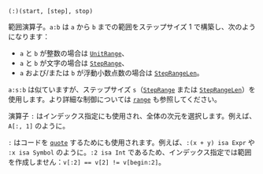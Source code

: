 ```
(:)(start, [step], stop)
```

範囲演算子。`a:b` は `a` から `b` までの範囲をステップサイズ 1 で構築し、次のようになります：

  * `a` と `b` が整数の場合は [`UnitRange`](@ref)、
  * `a` と `b` が文字の場合は [`StepRange`](@ref)、
  * `a` および/または `b` が浮動小数点数の場合は [`StepRangeLen`](@ref)。

`a:s:b` は似ていますが、ステップサイズ `s`（[`StepRange`](@ref) または [`StepRangeLen`](@ref)）を使用します。より詳細な制御については [`range`](@ref) も参照してください。

演算子 `:` はインデックス指定にも使用され、全体の次元を選択します。例えば、`A[:, 1]` のように。

`:` はコードを [`quote`](@ref) するためにも使用されます。例えば、`:(x + y) isa Expr` や `:x isa Symbol` のように。`:2 isa Int` であるため、インデックス指定では範囲を作成しません：`v[:2] == v[2] != v[begin:2]`。
